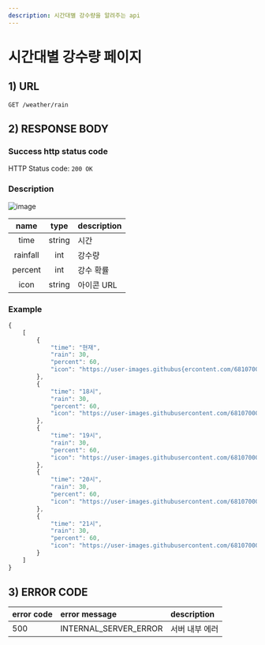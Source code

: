 ```yaml
---
description: 시간대별 강수량을 알려주는 api
---
```


# 시간대별 강수량 페이지

## 1\) URL

```text
GET /weather/rain
```

## 2\) RESPONSE BODY

### Success http status code

HTTP Status code: `200 OK`

### Description

![image](https://user-images.githubusercontent.com/68107000/124441433-a19adf80-ddb6-11eb-9d14-9d8736b524ba.png)

| name | type | description |
| :---: | :---: | :--- |
| time | string | 시간 |
| rainfall | int | 강수량 |
| percent | int | 강수 확률 |
| icon | string | 아이콘 URL |

### Example

```javascript
{
    [
        {
            "time": "현재",
            "rain": 30,
            "percent": 60,
            "icon": "https://user-images.githubus{ercontent.com/68107000/174224687-19f86b00-db41-11eb-9090-d2b32f38fa67.png"
        },
        {
            "time": "18시",
            "rain": 30,
            "percent": 60,
            "icon": "https://user-images.githubusercontent.com/68107000/174224687-19f86b00-db41-11eb-9090-d2b32f38fa67.png"
        },
        {
            "time": "19시",
            "rain": 30,
            "percent": 60,
            "icon": "https://user-images.githubusercontent.com/68107000/174224687-19f86b00-db41-11eb-9090-d2b32f38fa67.png"
        },
        {
            "time": "20시",
            "rain": 30,
            "percent": 60,
            "icon": "https://user-images.githubusercontent.com/68107000/174224687-19f86b00-db41-11eb-9090-d2b32f38fa67.png"
        },
        {
            "time": "21시",
            "rain": 30,
            "percent": 60,
            "icon": "https://user-images.githubusercontent.com/68107000/174224687-19f86b00-db41-11eb-9090-d2b32f38fa67.png"
        }
    ]
}
```

## 3\) ERROR CODE

| error code | error message | description |
| :--- | :--- | :--- |
| 500 | INTERNAL\_SERVER\_ERROR | 서버 내부 에러 |

